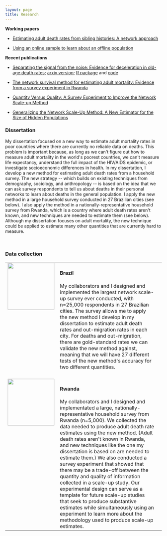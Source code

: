 ```yaml
---
layout: page
title: Research
---
```


**Working papers**  

* [Estimating adult death rates from sibling histories: A network approach](https://arxiv.org/abs/1906.12000)

* [Using an online sample to learn about an offline population](https://arxiv.org/abs/1902.08289)


**Recent publications**

* [Separating the signal from the noise: Evidence for deceleration in old-age death rates](https://link.springer.com/article/10.1007/s13524-018-0728-x); [arxiv version](https://arxiv.org/pdf/1707.09433.pdf); [R package](https://github.com/dfeehan/mortfit) and [code](https://github.com/dfeehan/oldage-paper-code-released)

* [The network survival method for estimating adult mortality: Evidence from a survey experiment in Rwanda](https://link.springer.com/article/10.1007/s13524-017-0594-y)

* [Quantity Versus Quality: A Survey Experiment to Improve the Network Scale-up Method](https://doi.org/10.1093/aje/kwv287)

* [Generalizing the Network Scale-Up Method: A New Estimator for the Size of Hidden Populations](https://doi.org/10.1177/0081175016665425)



### Dissertation

My dissertation focused on a new way to estimate adult mortality rates in poor
countries where there are currently no reliable data on deaths. This problem is
important because, as long as we can't figure out how to measure adult
mortality in the world's poorest countries, we can't measure life expectancy,
understand the full impact of the HIV/AIDS epidemic, or investigate
socioeconomic differences in health. In my dissertation, I develop a new method
for estimating adult death rates from a household survey. The new strategy --
which builds on existing techniques from demography, sociology, and
anthropology -- is based on the idea that we can ask survey respondents to tell
us about deaths in their personal networks to learn about deaths in the general
population. I apply the new method in a large household survey conducted in 27
Brazilian cities (see below). I also apply the method in a
nationally-representative household survey from Rwanda, which is a
country where adult death rates aren't known, and new techniques are needed
to estimate them (see below). Although my dissertation focuses on adult mortality, the new 
technique could be applied to estimate many other quantities that are currently
hard to measure.

&nbsp;

### Data collection

<table width="100%">
<tr>
 <td style="width:20%; padding-right:10px; vertical-align:top;">
<img src="{{ BASE_PATH }}/assets/images/flag-brazil.png" style="width:150px">
 </td>
<td valign='top'>
 <h4>Brazil</h4> 
My collaborators and I designed and implemented the largest network scale-up
survey ever conducted, with n=25,000 respondents in 27 Brazilian cities. The
survey allows me to apply the new method I develop in my dissertation to
estimate adult death rates and out-migration rates in each city.
For deaths and out-migration, there are gold-standard rates we can validate the
new method against, meaning that we will have 27 different tests of the new
method's accuracy for two different quantities.
  </td>
</tr>
<tr>
 <td style="colspan:2">
 <p></p>
 </td>
</tr>
<tr>
 <td style="padding-right:10px; vertical-align:top;">
  <img src="{{ BASE_PATH }}/assets/images/flag-rwanda.png" style="width:150px">
 </td>
<td>
<h4>Rwanda</h4> 
My collaborators and I designed and implementated a large,
nationally-representative household survey from Rwanda (n=5,000). We collected
the data needed to produce adult death rate estimates using the new method.
(Adult death rates aren't known in Rwanda, and new techniques like the one my
dissertation is based on are needed to estimate them.) We also conducted a
survey experiment that showed that there may be a trade-off between the
quantity and quality of information collected in a scale-up study. Our
experimental design can serve as a template for future scale-up studies that
seek to produce substantive estimates while simultaneously using an experiment
to learn more about the methodology used to produce scale-up estimates.
</td>
<td>
</td>
</tr>
</table>

